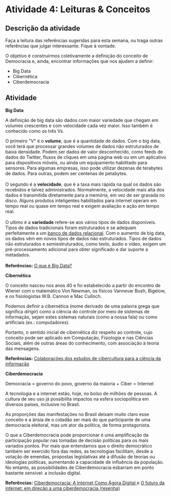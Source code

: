 # Atividade 4: Leituras & Conceitos

## Descrição da atividade

Faça a leitura das referências sugeridas para esta semana, ou traga outras referências que julgar interessante. Fique à vontade.

O objetivo é construirmos coletivamente a definição do conceito de Democracia e, ainda, encontrar informações que nos ajudem a definir:

* Big Data
* Cibernética
* Ciberdemocracia

## Atividade

**Big Data**

A definição de big data são dados com maior variedade que chegam em volumes crescentes e com velocidade cada vez maior. Isso também é conhecido como os três Vs.

O primeiro "V" é o **volume**, que é a quantidade de dados. Com o big data, você terá que processar grandes volumes de dados não estruturados de baixa densidade. Podem ser dados de valor desconhecido, como feeds de dados do Twitter, fluxos de cliques em uma página web ou em um aplicativo para dispositivos móveis, ou ainda um equipamento habilitado para sensores. Para algumas empresas, isso pode utilizar dezenas de terabytes de dados. Para outras, podem ser centenas de petabytes.\
\
O segundo é a **velocidade**, que é a taxa mais rápida na qual os dados são recebidos e talvez administrados. Normalmente, a velocidade mais alta dos dados é transmitida diretamente para a memória, em vez de ser gravada no disco. Alguns produtos inteligentes habilitados para internet operam em tempo real ou quase em tempo real e exigem avaliação e ação em tempo real.\
\
O ultimo é a **variedade** refere-se aos vários tipos de dados disponíveis. Tipos de dados tradicionais foram estruturados e se adequam perfeitamente a um [banco de dados relacional](https://www.oracle.com/br/database/what-is-a-relational-database/). Com o aumento de big data, os dados vêm em novos tipos de dados não estruturados. Tipos de dados não estruturados e semiestruturados, como texto, áudio e vídeo, exigem um pré-processamento adicional para obter significado e dar suporte a metadados.\
\
**Referências:** [O que é Big Data?](https://www.oracle.com/br/big-data/what-is-big-data/)

**Cibernética**

O conceito nasceu nos anos 40 e foi estabelecido a partir do encontro de Wiener com o matemático Von Newman, os físicos Vannevar Bush, Bigelow, e os fisiologistas W.B. Cannon e Mac Culloch.

Podemos definir a cibernética (nome derivado de uma palavra grega que significa _dirigir_) como a ciência do controle por meio de sistemas de informação, sejam estes sistemas naturais (como a nossa fala) ou como artificiais (ex.: computadores).

Portanto, o sentido inicial de cibernética diz respeito ao controle, cujo conceito pode ser aplicado em Computação, Fisiologia e nas Ciências Sociais, além de outras áreas do conhecimento, com associação à teoria das mensagens.

**Referências:** [Colaborações dos estudos de cibercultura para a ciência da informação](https://periodicos.unb.br/index.php/RICI/article/view/2441)

**Ciberdemocracia**

Democracia = governo do povo, governo da maioria + Ciber = Internet

A tecnologia e a internet estão, hoje, no bolso de milhões de pessoas. A cultura de seu uso já possibilita impactos na esfera sociopolítica em diversos países, inclusive no Brasil.

As proporções das manifestações no Brasil deixam muito claro esse conceito e a ânsia de o cidadão ser mais do que participante de uma democracia eleitoral, mas um ator da política, de forma protagonista.

O que a Ciberdemocracia pode proporcionar é uma amplificação da participação popular nas tomadas de decisão políticas para os mais variados pontos. Por mais que entendamos que o direito democrático também ser exercido fora das redes, as tecnologias facilitam, desde a votação de emendas, propostas legislativas até a difusão de teorias ou ideologias políticas, aumentando a capacidade de influência da população. No entanto, as possibilidades de Ciberdemocracia esbarram em ponto bastante sensível: a inclusão digital.

**Referências:** [Ciberdemocracia: A Internet Como Ágora Digital ](https://www.google.com/url?sa=t\&rct=j\&q=\&esrc=s\&source=web\&cd=\&ved=2ahUKEwiHs9qLgM3rAhXdI7kGHRayAucQFjAAegQIBRAB\&url=https%3A%2F%2Fwww.revistas.unijui.edu.br%2Findex.php%2Fdireitoshumanosedemocracia%2Farticle%2Fview%2F6696%2F5778\&usg=AOvVaw1Nkc1NwRuYDvt-uUmdafEq)e [O futuro da internet: em direção a uma ciberdemocracia (resenha)](https://www.researchgate.net/publication/304519075\_O\_futuro\_da\_internet\_em\_direcao\_a\_uma\_ciberdemocracia\_planetaria)
